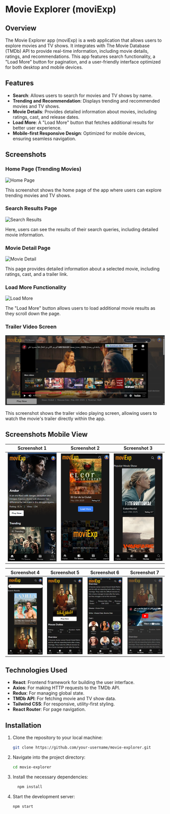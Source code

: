 # Movie Explorer (moviExp)

## Overview

The Movie Explorer app (moviExp) is a web application that allows users to explore movies and TV shows. It integrates with The Movie Database (TMDb) API to provide real-time information, including movie details, ratings, and recommendations. This app features search functionality, a "Load More" button for pagination, and a user-friendly interface optimized for both desktop and mobile devices.

## Features

- **Search**: Allows users to search for movies and TV shows by name.
- **Trending and Recommendation**: Displays trending and recommended movies and TV shows.
- **Movie Details**: Provides detailed information about movies, including ratings, cast, and release dates.
- **Load More**: A "Load More" button that fetches additional results for better user experience.
- **Mobile-first Responsive Design**: Optimized for mobile devices, ensuring seamless navigation.

## Screenshots

### Home Page (Trending Movies)
![Home Page](./src/assets/homepage.png)

This screenshot shows the home page of the app where users can explore trending movies and TV shows.

### Search Results Page
![Search Results](./src/assets/searchResult.png)

Here, users can see the results of their search queries, including detailed movie information.

### Movie Detail Page
![Movie Detail](./src/assets/detailsPage.png)

This page provides detailed information about a selected movie, including ratings, cast, and a trailer link.

### Load More Functionality
![Load More](./src/assets/loadMore.png)

The "Load More" button allows users to load additional movie results as they scroll down the page.

### Trailer Video Screen
![Trailer Video](./src/assets/trailer.png)

This screenshot shows the trailer video playing screen, allowing users to watch the movie's trailer directly within the app.


## Screenshots Mobile View

| Screenshot 1 | Screenshot 2 | Screenshot 3 |
|--------------|--------------|--------------|
| ![Screenshot 1](./src/assets/1.png) | ![Screenshot 2](./src/assets/2.png) | ![Screenshot 3](./src/assets/3.png) |

| Screenshot 4 | Screenshot 5 | Screenshot 6 | Screenshot 7 |
|--------------|--------------|--------------|--------------|
| ![Screenshot 4](./src/assets/4.png) | ![Screenshot 5](./src/assets/5.png) | ![Screenshot 6](./src/assets/6.png) | ![Screenshot 7](./src/assets/7.png) |

## Technologies Used

- **React**: Frontend framework for building the user interface.
- **Axios**: For making HTTP requests to the TMDb API.
- **Redux**: For managing global state.
- **TMDb API**: For fetching movie and TV show data.
- **Tailwind CSS**: For responsive, utility-first styling.
- **React Router**: For page navigation.

## Installation

1. Clone the repository to your local machine:
   ```bash
   git clone https://github.com/your-username/movie-explorer.git
2. Navigate into the project directory:
   ```bash
   cd movie-explorer
3. Install the necessary dependencies:
   ```bash
     npm install
4. Start the development server:
   ```bash
   npm start

